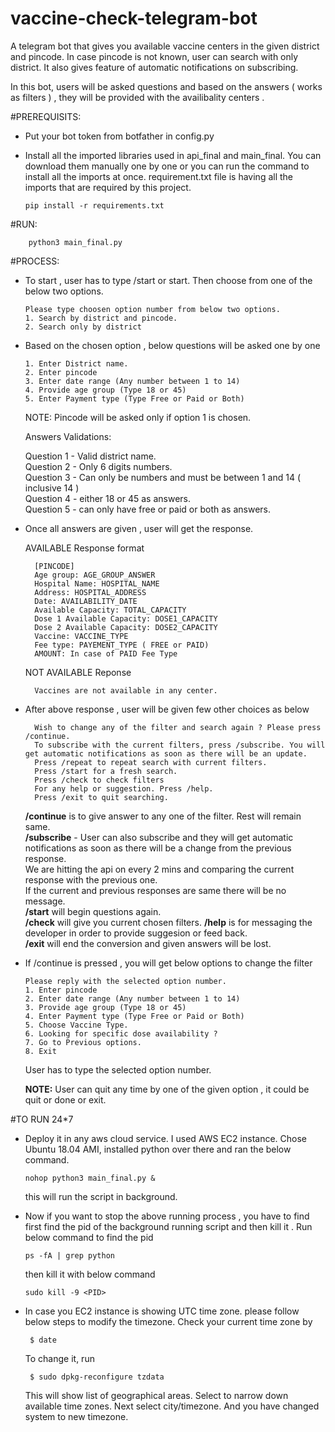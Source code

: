 # vaccine-check-telegram-bot
A telegram bot that gives you available vaccine centers in the given district and pincode. In case pincode is not known, user can search with only district. It also gives feature of automatic notifications on subscribing.

In this bot, users will be asked questions and based on the answers ( works as filters ) , they will be provided with the availibality centers .

#PREREQUISITS:

  - Put your bot token from botfather in config.py
  - Install all the imported libraries used in api_final and main_final. You can download them manually one by one or you can run the command to install all the imports at       once. requirement.txt file is having all the imports that are required by this project.
     
        pip install -r requirements.txt
    
 
#RUN:

        python3 main_final.py

#PROCESS:

  - To start , user has to type /start or start. Then choose from one of the below two options.
    
        Please type choosen option number from below two options.
        1. Search by district and pincode.
        2. Search only by district
        
  - Based on the chosen option ,  below questions will be asked one by one

        1. Enter District name.
        2. Enter pincode  
        3. Enter date range (Any number between 1 to 14)
        4. Provide age group (Type 18 or 45)
        5. Enter Payment type (Type Free or Paid or Both)
        
    NOTE: Pincode will be asked only if option 1 is chosen.
 
    Answers Validations:
    
      Question 1 -  Valid district name.\
      Question 2 -  Only 6 digits numbers.\
      Question 3 -  Can only be numbers and must be between 1 and 14 ( inclusive 14 )\
      Question 4 -  either 18 or 45 as answers.\
      Question 5 -  can only have free or paid or both as answers.          
      

  - Once all answers are given , user will get the response.
    
       AVAILABLE Response format
         
          [PINCODE]
          Age group: AGE_GROUP_ANSWER
          Hospital Name: HOSPITAL_NAME
          Address: HOSPITAL_ADDRESS
          Date: AVAILABILITY_DATE
          Available Capacity: TOTAL_CAPACITY
          Dose 1 Available Capacity: DOSE1_CAPACITY
          Dose 2 Available Capacity: DOSE2_CAPACITY
          Vaccine: VACCINE_TYPE
          Fee type: PAYEMENT_TYPE ( FREE or PAID)
          AMOUNT: In case of PAID Fee Type

     NOT AVAILABLE Reponse
       
          Vaccines are not available in any center.

  - After above response , user will be given few other choices as below
      
          Wish to change any of the filter and search again ? Please press /continue. 
          To subscribe with the current filters, press /subscribe. You will get automatic notifications as soon as there will be an update.
          Press /repeat to repeat search with current filters. 
          Press /start for a fresh search. 
          Press /check to check filters 
          For any help or suggestion. Press /help.
          Press /exit to quit searching.
          
      <b>/continue</b> is to give answer to any one of the filter. Rest will remain same.\
      <b>/subscribe</b> - User can also subscribe and they will get automatic notifications as soon as there will be a change from the previous response.\
              We are hitting the api on every 2 mins and comparing the current response with the previous one.\
              If the current and previous responses are same there will be no message.\
      <b>/start</b> will begin questions again.\
      <b>/check</b> will give you current chosen filters.
      <b>/help</b> is for messaging the developer in order to provide suggesion or feed back.\
      <b>/exit</b> will end the conversion and given answers will be lost.
     
  - If /continue is pressed , you will get below options to change the filter

        Please reply with the selected option number.
        1. Enter pincode 
        2. Enter date range (Any number between 1 to 14)
        3. Provide age group (Type 18 or 45)
        4. Enter Payment type (Type Free or Paid or Both) 
        5. Choose Vaccine Type. 
        6. Looking for specific dose availability ?
        7. Go to Previous options. 
        8. Exit

    User has to type the selected option number.
  
    <b>NOTE:</b> User can quit any time by one of the given option , it could be quit or done or exit.

#TO RUN 24*7
  
   - Deploy it in any aws cloud service. I used AWS EC2 instance. Chose Ubuntu 18.04 AMI, installed python over there and ran the below command.
   
         nohop python3 main_final.py &
   
     this will run the script in background.
   
   - Now if you want to stop the above running process , you have to find first find the pid of the background running script and then kill it .
     Run below command to find the pid
   
         ps -fA | grep python  
     
     then kill it with below command  
     
         sudo kill -9 <PID>
   
   - In case you EC2 instance is showing UTC time zone. please follow below steps to modify the timezone.
     Check your current time zone by

          $ date
     To change it, run

          $ sudo dpkg-reconfigure tzdata
     This will show list of geographical areas. Select to narrow down available time zones. Next select city/timezone. And you have changed system to new timezone.
    
